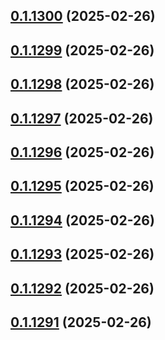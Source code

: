 ## [0.1.1300](https://github.com/binary-braids/terraform-oracle/compare/v0.1.1299...v0.1.1300) (2025-02-26)



## [0.1.1299](https://github.com/binary-braids/terraform-oracle/compare/v0.1.1298...v0.1.1299) (2025-02-26)



## [0.1.1298](https://github.com/binary-braids/terraform-oracle/compare/v0.1.1297...v0.1.1298) (2025-02-26)



## [0.1.1297](https://github.com/binary-braids/terraform-oracle/compare/v0.1.1296...v0.1.1297) (2025-02-26)



## [0.1.1296](https://github.com/binary-braids/terraform-oracle/compare/v0.1.1295...v0.1.1296) (2025-02-26)



## [0.1.1295](https://github.com/binary-braids/terraform-oracle/compare/v0.1.1294...v0.1.1295) (2025-02-26)



## [0.1.1294](https://github.com/binary-braids/terraform-oracle/compare/v0.1.1293...v0.1.1294) (2025-02-26)



## [0.1.1293](https://github.com/binary-braids/terraform-oracle/compare/v0.1.1292...v0.1.1293) (2025-02-26)



## [0.1.1292](https://github.com/binary-braids/terraform-oracle/compare/v0.1.1291...v0.1.1292) (2025-02-26)



## [0.1.1291](https://github.com/binary-braids/terraform-oracle/compare/v0.1.1290...v0.1.1291) (2025-02-26)



